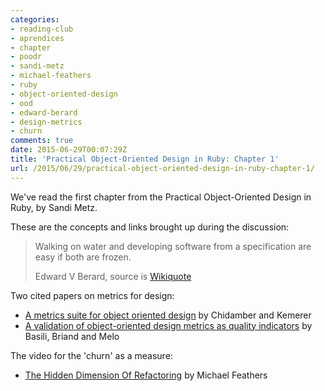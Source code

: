 ```yaml
---
categories:
- reading-club
- aprendices
- chapter
- poodr
- sandi-metz
- michael-feathers
- ruby
- object-oriented-design
- ood
- edward-berard
- design-metrics
- churn
comments: true
date: 2015-06-29T00:07:29Z
title: 'Practical Object-Oriented Design in Ruby: Chapter 1'
url: /2015/06/29/practical-object-oriented-design-in-ruby-chapter-1/
---
```


We've read the first chapter from the Practical Object-Oriented Design in Ruby, by Sandi Metz.

These are the concepts and links brought up during the discussion:

> Walking on water and developing software from a specification are easy if both are frozen.
>
> Edward V Berard, source is [Wikiquote](https://en.wikiquote.org/wiki/Edward_V._Berard)

Two cited papers on metrics for design:

  * [A metrics suite for object oriented design][metrics-suite-for-ood-chidamber-kemerer] by Chidamber and Kemerer
  * [A validation of object-oriented design metrics as quality indicators][validation-of-ood-metrics] by Basili, Briand and Melo


 The video for the 'churn' as a measure:

  * [The Hidden Dimension Of Refactoring][the-hidden-dimension-of-refactoring] by Michael Feathers


[metrics-suite-for-ood-chidamber-kemerer]: http://www.pitt.edu/~ckemerer/CK%20research%20papers/MetricForOOD_ChidamberKemerer94.pdf

[validation-of-ood-metrics]: http://www.cs.umd.edu/~basili/publications/technical/T102.pdf

[the-hidden-dimension-of-refactoring]: http://www.ustream.tv/recorded/61483799